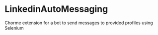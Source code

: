 # LinkedinAutoMessaging
Chorme extension for a bot to send messages to provided profiles using Selenium
